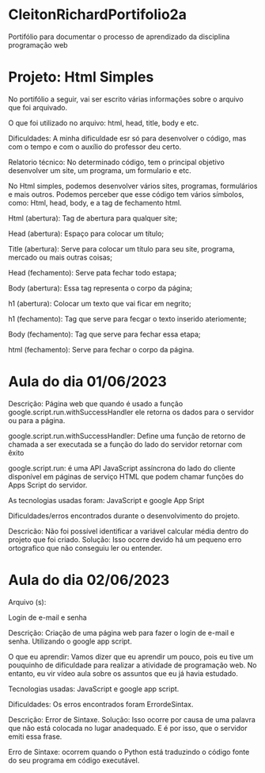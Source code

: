 # CleitonRichardPortifolio2a
Portifólio para documentar o processo de aprendizado da disciplina  programação web

<h1>Projeto: Html Simples</h1>

No portifólio a seguir, vai ser escrito várias informações sobre o arquivo que foi arquivado.

O que foi utilizado no arquivo: html, head, title, body e etc.

Dificuldades:  A minha dificuldade esr só para desenvolver o código, mas com o tempo e com o auxílio do professor deu certo.

Relatorio técnico: No determinado código, tem o principal objetivo desenvolver um site, um programa, um formulario e etc.

No Html simples, podemos desenvolver vários sites, programas, formulários e mais outros. Podemos perceber que esse código tem vários símbolos, como: Html, head, body, e a tag de fechamento html.

Html (abertura): Tag de abertura para qualquer site;

Head (abertura): Espaço para colocar um título;

Title (abertura): Serve para colocar um título para seu site, programa, mercado ou mais outras coisas;

Head (fechamento): Serve pata fechar todo estapa;

Body (abertura): Essa tag representa o corpo da página;

h1 (abertura): Colocar um texto que vai ficar em negrito;
  
h1 (fechamento): Tag que serve para fecgar o texto inserido ateriomente;

Body (fechamento): Tag que serve para fechar essa etapa;

html (fechamento): Serve para fechar  o corpo da página.

<h1> Aula do dia 01/06/2023 </h1>

Descrição: Página  web que quando é usado a função google.script.run.withSuccessHandler ele retorna os dados para o servidor ou para a página.

google.script.run.withSuccessHandler:  Define uma função de retorno de chamada a ser executada se a  função do lado do servidor retornar com êxito

google.script.run: é uma API JavaScript assíncrona do lado do cliente disponível em páginas  de serviço HTML que podem chamar funções do Apps Script do servidor.

As tecnologias usadas foram: JavaScript  e  google App Sript

Dificuldades/erros encontrados durante o desenvolvimento do projeto.

Descricão: Não foi possível identificar a variável calcular média dentro do projeto que foi criado. Solução: Isso ocorre devido há um pequeno erro ortografico que não conseguiu ler ou entender.

<h1> Aula do dia 02/06/2023 </h1>
  
Arquivo (s):

Login de e-mail e senha
  
Descrição: Criação de uma página web para fazer o login de e-mail e senha. Utilizando o google app script.
  
O que eu aprendir: Vamos dizer que eu aprendir um pouco, pois eu tive um pouquinho de dificuldade para realizar a atividade de programação web.  No entanto, eu vir vídeo aula sobre  os assuntos que eu já havia estudado.

Tecnologias  usadas: JavaScript e google app script.

Dificuldades: Os erros encontrados  foram ErrordeSintax.

Descrição: Error de Sintaxe. Solução: Isso ocorre por causa de uma palavra que não está colocada no lugar anadequado. E é por isso, que o servidor  emiti essa frase.

Erro de Sintaxe: ocorrem quando o Python está traduzindo o código fonte do seu programa em código executável.
